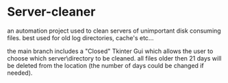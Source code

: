 # Server-cleaner
an automation project used to clean servers of unimportant disk consuming files. best used for old log directories, cache's etc...

the main branch includes a "Closed" Tkinter Gui which allows the user to choose which server\directory to be cleaned. 
all files older then 21 days will be deleted from the location (the number of days could be changed if needed).
